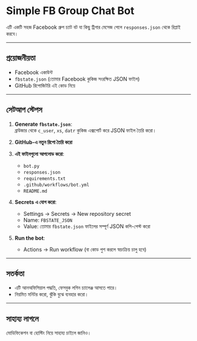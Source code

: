# Simple FB Group Chat Bot

এটি একটি সহজ Facebook গ্রুপ চ্যাট বট যা কিছু ট্রিগার মেসেজ পেলে `responses.json` থেকে রিপ্লাই করবে।

---

## প্রয়োজনীয়তা

- Facebook একাউন্ট  
- `fbstate.json` (তোমার Facebook কুকিজ সংরক্ষিত JSON ফাইল)  
- GitHub রিপোজিটরি এই কোড নিয়ে

---

## সেটআপ স্টেপস

1. **Generate `fbstate.json`**:  
   ব্রাউজার থেকে `c_user`, `xs`, `datr` কুকিজ এক্সপোর্ট করে JSON ফাইল তৈরি করো।

2. **GitHub-এ নতুন রিপো তৈরি করো**  
3. **এই ফাইলগুলো আপলোড করো**:  
   - `bot.py`  
   - `responses.json`  
   - `requirements.txt`  
   - `.github/workflows/bot.yml`  
   - `README.md`

4. **Secrets এ যোগ করো**:  
   - Settings → Secrets → New repository secret  
   - Name: `FBSTATE_JSON`  
   - Value: তোমার `fbstate.json` ফাইলের সম্পূর্ণ JSON কপি-পেস্ট করো

5. **Run the bot**:  
   - Actions → Run workflow (বা কোড পুশ করলে স্বয়ংক্রিয় চালু হবে)

---

## সতর্কতা

- এটি আনঅফিসিয়াল পদ্ধতি, ফেসবুক লগিন চ্যালেঞ্জ আসতে পারে।  
- নিয়মিত মনিটর করো, ঝুঁকি বুঝে ব্যবহার করো।

---

## সাহায্য লাগলে

মোডিফিকেশন বা হোস্টিং নিয়ে সাহায্য চাইলে জানিও।
